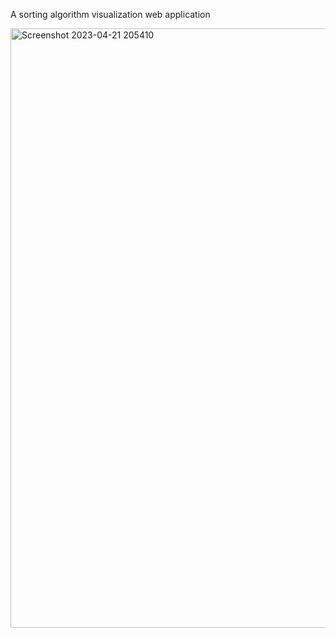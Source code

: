 A sorting algorithm visualization web application

<img width="959" alt="Screenshot 2023-04-21 205410" src="https://user-images.githubusercontent.com/85259364/233713577-707f71fd-8234-455e-b971-bd7e564ab206.png">
